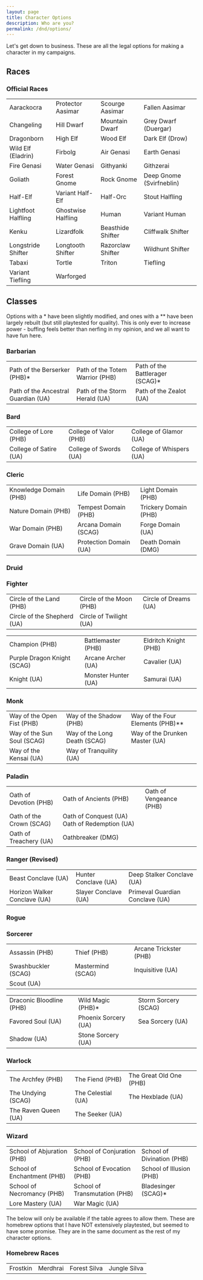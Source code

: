 ```yaml
---
layout: page
title: Character Options
description: Who are you?
permalink: /dnd/options/
---
```

Let's get down to business. These are all the legal options for making a character in my campaigns.

## Races
### Official Races
<table class="tg">
  <tr>
    <td>Aarackocra</td>
    <td> Protector Aasimar</td>
    <td>Scourge Aasimar</td>
    <td>Fallen Aasimar</td>
  </tr>
  <tr>
    <td>Changeling</td>
    <td>Hill Dwarf</td>
    <td>Mountain Dwarf</td>
    <td>Grey Dwarf (Duergar)</td>
  </tr>
  <tr>
    <td>Dragonborn</td>
    <td>High Elf</td>
    <td>Wood Elf</td>
    <td>Dark Elf (Drow)</td>
  </tr>
  <tr>
    <td>Wild Elf (Eladrin)</td>
    <td>Firbolg</td>
    <td>Air Genasi</td>
    <td>Earth Genasi</td>
  </tr>
  <tr>
    <td>Fire Genasi</td>
    <td>Water Genasi</td>
    <td>Githyanki</td>
    <td>Githzerai</td>
  </tr>
  <tr>
    <td>Goliath</td>
    <td>Forest Gnome</td>
    <td>Rock Gnome</td>
    <td>Deep Gnome (Svirfneblin)</td>
  </tr>
  <tr>
    <td>Half-Elf</td>
    <td>Variant Half-Elf</td>
    <td>Half-Orc</td>
    <td>Stout Halfling</td>
  </tr>
  <tr>
    <td>Lightfoot Halfling</td>
    <td>Ghostwise Halfling</td>
    <td>Human</td>
    <td>Variant Human</td>
  </tr>
  <tr>
    <td>Kenku</td>
    <td>Lizardfolk</td>
    <td>Beasthide Shifter</td>
    <td>Cliffwalk Shifter</td>
  </tr>
  <tr>
    <td>Longstride Shifter</td>
    <td>Longtooth Shifter</td>
    <td>Razorclaw Shifter</td>
    <td>Wildhunt Shifter</td>
  </tr>
  <tr>
    <td>Tabaxi</td>
    <td>Tortle</td>
    <td>Triton</td>
    <td>Tiefling</td>
  </tr>
  <tr>
    <td>Variant Tiefling</td>
    <td>Warforged</td>
    <td></td>
    <td></td>
  </tr>
</table>

## Classes
Options with a \* have been slightly modified, and ones with a \*\* have been largely rebuilt (but still playtested for quality). This is only ever to increase power - buffing feels better than nerfing in my opinion, and we all want to have fun here.

### Barbarian
<table>
  <tr><td>Path of the Berserker (PHB)*</td><td>	Path of the Totem Warrior (PHB)</td><td>	Path of the Battlerager (SCAG)*</td></tr>
  <tr><td> Path of the Ancestral Guardian (UA)</td><td>	Path of the Storm Herald (UA)</td><td>	Path of the Zealot (UA)</td></tr>
</table>

### Bard
<table>
<tr><td>College of Lore (PHB)	</td><td>College of Valor (PHB)</td><td>	College of Glamor (UA)</td></tr>
<tr><td>College of Satire (UA)</td><td>	College of Swords (UA)</td><td>	College of Whispers (UA)</td></tr>
</table>

### Cleric
<table>
<tr><td>Knowledge Domain (PHB)	</td><td>Life Domain (PHB)</td><td>	Light Domain (PHB)</td></tr>
<tr><td>Nature Domain (PHB)</td><td>	Tempest Domain (PHB)</td><td>	Trickery Domain (PHB)</td></tr>
<tr><td>War Domain (PHB)</td><td>	Arcana Domain (SCAG)</td><td>	Forge Domain (UA)</td></tr>
<tr><td>Grave Domain (UA)</td><td>	Protection Domain (UA)</td><td>	Death Domain (DMG)</td></tr>
</table>

### Druid
<table>
<tr><td>Circle of the Land (PHB)</td><td>	Circle of the Moon (PHB)</td><td>	Circle of Dreams (UA)</td></tr>
<tr><td>Circle of the Shepherd (UA)</td><td>	Circle of Twilight (UA)	</td></tr>

### Fighter

<table>
<tr><td>Champion (PHB)</td><td>	Battlemaster (PHB)</td><td>	Eldritch Knight (PHB)</td></tr>
<tr><td>Purple Dragon Knight (SCAG)</td><td>	Arcane Archer (UA)</td><td>	Cavalier (UA)</td></tr>
<tr><td>Knight (UA)	</td><td>Monster Hunter (UA)</td><td>	Samurai (UA)</td></tr>
</table>

### Monk

<table>
<tr><td>Way of the Open Fist (PHB)</td><td>	Way of the Shadow (PHB)</td><td>	Way of the Four Elements (PHB)**</td></tr>
<tr><td>Way of the Sun Soul (SCAG)</td><td>	Way of the Long Death (SCAG)</td><td>	Way of the Drunken Master (UA)</td></tr>
<tr><td>Way of the Kensai (UA)	</td><td>Way of Tranquility (UA)	</td></tr>
</table>

### Paladin

<table>
<tr><td>Oath of Devotion (PHB)</td><td>	Oath of Ancients (PHB)</td><td>	Oath of Vengeance (PHB)</td></tr>
<tr><td>Oath of the Crown (SCAG)</td><td>	Oath of Conquest (UA)	Oath of Redemption (UA)</td></tr>
<tr><td>Oath of Treachery (UA)</td><td>	Oathbreaker (DMG)	</td></tr>
</table>

### Ranger (Revised)

<table>
<tr><td>Beast Conclave (UA)	</td><td>Hunter Conclave (UA)</td><td>	Deep Stalker Conclave (UA)</td></tr>
<tr><td>Horizon Walker Conclave (UA)</td><td>	Slayer Conclave (UA)</td><td>Primeval Guardian Conclave (UA)</td></tr>
</table>

### Rogue

<table>
<tr><td>Assassin (PHB)	</td><td>Thief (PHB)</td><td>	Arcane Trickster (PHB)</td></tr>
<tr><td>Swashbuckler (SCAG)	</td><td>Mastermind (SCAG)	</td><td>Inquisitive (UA)</td></tr>
<tr><td>Scout (UA)</td></tr>

### Sorcerer

<table>
<tr><td>Draconic Bloodline (PHB)</td><td>Wild Magic (PHB)*</td><td>Storm Sorcery (SCAG)</td></tr>
<tr><td>Favored Soul (UA)</td><td>	Phoenix Sorcery (UA)</td><td>	Sea Sorcery (UA)</td></tr>
<tr><td>Shadow (UA)</td><td>	Stone Sorcery (UA)	</td></tr>
</table>

### Warlock

<table>
<tr><td>The Archfey (PHB)	</td><td>The Fiend (PHB)</td><td>	The Great Old One (PHB)</td></tr>
<tr><td>The Undying (SCAG)	</td><td>The Celestial (UA)	</td><td>The Hexblade (UA)</td></tr>
<tr><td>The Raven Queen (UA)</td><td>	The Seeker (UA)	</td></tr>
</table>

### Wizard
<table>
<tr><td>School of Abjuration (PHB)</td><td>School of Conjuration (PHB)</td><td>School of Divination (PHB)</td></tr>
<tr><td>School of Enchantment (PHB)</td><td>School of Evocation (PHB)</td><td>School of Illusion (PHB)</td></tr>
<tr><td>School of Necromancy (PHB)</td><td>School of Transmutation (PHB)</td><td>Bladesinger (SCAG)*</td></tr>
<tr><td>Lore Mastery (UA)</td><td>War Magic (UA)</td></tr>
</table>

The below will only be available if the table agrees to allow them. These are homebrew options that I have NOT extensively playtested, but seemed to have some promise. They are in the same document as the rest of my character options.
### Homebrew Races

<table>
  <tr><td>Frostkin</td><td>Merdhrai</td><td>Forest Silva</td><td>Jungle Silva</td></tr>
</table>
